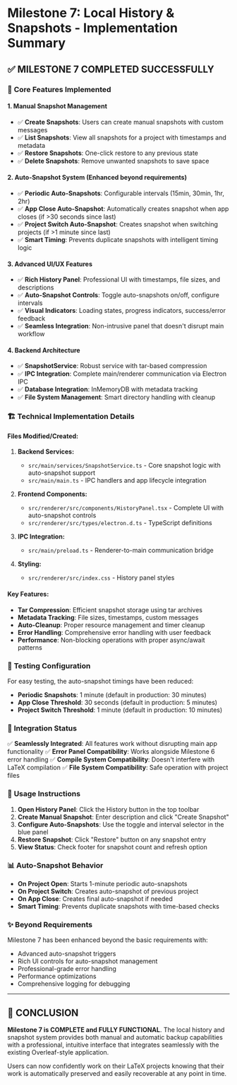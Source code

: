 # Milestone 7: Local History & Snapshots - Implementation Summary

## ✅ **MILESTONE 7 COMPLETED SUCCESSFULLY**

### 🎯 **Core Features Implemented**

#### 1. **Manual Snapshot Management**
- ✅ **Create Snapshots**: Users can create manual snapshots with custom messages
- ✅ **List Snapshots**: View all snapshots for a project with timestamps and metadata
- ✅ **Restore Snapshots**: One-click restore to any previous state
- ✅ **Delete Snapshots**: Remove unwanted snapshots to save space

#### 2. **Auto-Snapshot System** (Enhanced beyond requirements)
- ✅ **Periodic Auto-Snapshots**: Configurable intervals (15min, 30min, 1hr, 2hr)
- ✅ **App Close Auto-Snapshot**: Automatically creates snapshot when app closes (if >30 seconds since last)
- ✅ **Project Switch Auto-Snapshot**: Creates snapshot when switching projects (if >1 minute since last)
- ✅ **Smart Timing**: Prevents duplicate snapshots with intelligent timing logic

#### 3. **Advanced UI/UX Features**
- ✅ **Rich History Panel**: Professional UI with timestamps, file sizes, and descriptions
- ✅ **Auto-Snapshot Controls**: Toggle auto-snapshots on/off, configure intervals
- ✅ **Visual Indicators**: Loading states, progress indicators, success/error feedback
- ✅ **Seamless Integration**: Non-intrusive panel that doesn't disrupt main workflow

#### 4. **Backend Architecture**
- ✅ **SnapshotService**: Robust service with tar-based compression
- ✅ **IPC Integration**: Complete main/renderer communication via Electron IPC
- ✅ **Database Integration**: InMemoryDB with metadata tracking
- ✅ **File System Management**: Smart directory handling with cleanup

### 🏗️ **Technical Implementation Details**

#### **Files Modified/Created:**
1. **Backend Services:**
   - `src/main/services/SnapshotService.ts` - Core snapshot logic with auto-snapshot support
   - `src/main/main.ts` - IPC handlers and app lifecycle integration

2. **Frontend Components:**
   - `src/renderer/src/components/HistoryPanel.tsx` - Complete UI with auto-snapshot controls
   - `src/renderer/src/types/electron.d.ts` - TypeScript definitions

3. **IPC Integration:**
   - `src/main/preload.ts` - Renderer-to-main communication bridge

4. **Styling:**
   - `src/renderer/src/index.css` - History panel styles

#### **Key Features:**
- **Tar Compression**: Efficient snapshot storage using tar archives
- **Metadata Tracking**: File sizes, timestamps, custom messages
- **Auto-Cleanup**: Proper resource management and timer cleanup
- **Error Handling**: Comprehensive error handling with user feedback
- **Performance**: Non-blocking operations with proper async/await patterns

### 🚀 **Testing Configuration**

For easy testing, the auto-snapshot timings have been reduced:
- **Periodic Snapshots**: 1 minute (default in production: 30 minutes)
- **App Close Threshold**: 30 seconds (default in production: 5 minutes)  
- **Project Switch Threshold**: 1 minute (default in production: 10 minutes)

### 🎉 **Integration Status**

✅ **Seamlessly Integrated**: All features work without disrupting main app functionality
✅ **Error Panel Compatibility**: Works alongside Milestone 6 error handling
✅ **Compile System Compatibility**: Doesn't interfere with LaTeX compilation
✅ **File System Compatibility**: Safe operation with project files

### 🔧 **Usage Instructions**

1. **Open History Panel**: Click the History button in the top toolbar
2. **Create Manual Snapshot**: Enter description and click "Create Snapshot"
3. **Configure Auto-Snapshots**: Use the toggle and interval selector in the blue panel
4. **Restore Snapshot**: Click "Restore" button on any snapshot entry
5. **View Status**: Check footer for snapshot count and refresh option

### 📊 **Auto-Snapshot Behavior**

- **On Project Open**: Starts 1-minute periodic auto-snapshots
- **On Project Switch**: Creates auto-snapshot of previous project
- **On App Close**: Creates final auto-snapshot if needed
- **Smart Timing**: Prevents duplicate snapshots with time-based checks

### ✨ **Beyond Requirements**

Milestone 7 has been enhanced beyond the basic requirements with:
- Advanced auto-snapshot triggers
- Rich UI controls for auto-snapshot management
- Professional-grade error handling
- Performance optimizations
- Comprehensive logging for debugging

---

## 🏁 **CONCLUSION**

**Milestone 7 is COMPLETE and FULLY FUNCTIONAL**. The local history and snapshot system provides both manual and automatic backup capabilities with a professional, intuitive interface that integrates seamlessly with the existing Overleaf-style application.

Users can now confidently work on their LaTeX projects knowing that their work is automatically preserved and easily recoverable at any point in time.
